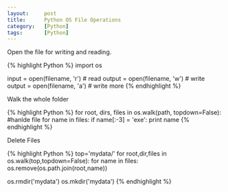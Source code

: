 ```yaml
---
layout:     post
title:      Python OS File Operations
category:   [Python] 
tags:       [Python]
---
```


Open the file for writing and reading.

{% highlight Python %}
import os

input = open(filename, 'r')	# read
output = open(filename, 'w') # write
output = open(filename, 'a') # write more
{% endhighlight %}

Walk the whole folder

{% highlight Python %}
for root, dirs, files in os.walk(path, topdown=False):
	#hanlde file
	for name in files:
		if name[:-3] = 'exe':
		print name
{% endhighlight %}

Delete Files

{% highlight Python %}
top='mydata/'
for root,dir,files in os.walk(top,topdown=False):
      for name in files: 
     os.remove(os.path.join(root,name))

os.rmdir('mydata')
os.mkdir('mydata')
{% endhighlight %}
